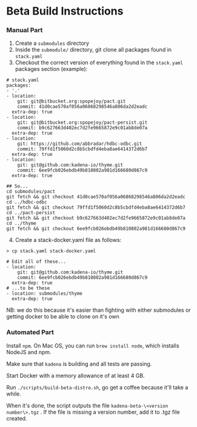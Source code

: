 

# Beta Build Instructions

### Manual Part

1. Create a `submodules` directory
2. Inside the `submodule/` directory, git clone all packages found in `stack.yaml`
3. Checkout the correct version of everything found in the `stack.yaml` packages section (example):

```
# stack.yaml
packages:
- '.'
- location:
    git: git@bitbucket.org:spopejoy/pact.git
    commit: 41d0cae570af056a06868298546a806da2d2eadc
  extra-dep: true
- location:
    git: git@bitbucket.org:spopejoy/pact-persist.git
    commit: b9c627663d402ec7d2fe9665872e9c01ab8de07a
  extra-dep: true
- location:
    git: https://github.com/abbradar/hdbc-odbc.git
    commit: 79ffd1f5060d2c8b5cbdfd4eba8ae6414372d6b7
  extra-dep: true
- location:
    git: git@github.com:kadena-io/thyme.git
    commit: 6ee9fcb026ebdb49b810802a981d166680d867c9
  extra-dep: true

## So...
cd submodules/pact
git fetch && git checkout 41d0cae570af056a06868298546a806da2d2eadc
cd ../hdbc-odbc
git fetch && git checkout 79ffd1f5060d2c8b5cbdfd4eba8ae6414372d6b7
cd ../pact-persist
git fetch && git checkout b9c627663d402ec7d2fe9665872e9c01ab8de07a
cd ../thyme
git fetch && git checkout 6ee9fcb026ebdb49b810802a981d166680d867c9
```

4. Create a stack-docker.yaml file as follows:

```
> cp stack.yaml stack-docker.yaml

# Edit all of these...
- location:
    git: git@github.com:kadena-io/thyme.git
    commit: 6ee9fcb026ebdb49b810802a981d166680d867c9
  extra-dep: true
# ...to be these
- location: submodules/thyme
  extra-dep: true
```

NB: we do this because it's easier than fighting with either submodules or getting docker to be able to clone on it's own

### Automated Part
Install `npm`. On Mac OS, you can run `brew install node`, which installs NodeJS and npm.

Make sure that `kadena` is building and all tests are passing.

Start Docker with a memory allowance of at least 4 GB.

Run `./scripts/build-beta-distro.sh`, go get a coffee because it'll take a while.

When it's done, the script outputs the file `kadena-beta-\<version number\>.tgz` . If the file is missing a version number,
add it to .tgz file created.
